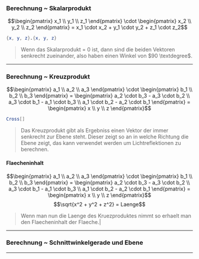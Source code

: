 ### Berechnung ~ Skalarprodukt
$$\begin{pmatrix} x_1 \\ y_1 \\ z_1 \end{pmatrix} \cdot \begin{pmatrix} x_2 \\ y_2 \\ z_2 \end{pmatrix} = x_1 \cdot x_2 + y_1 \cdot y_2 + z_1 \cdot z_2$$
```mathematica
{x, y, z}.{x, y, z}
```
> Wenn das Skalarprodukt = 0 ist, dann sind die beiden Vektoren senkrecht zueinander, also haben einen Winkel von $90 \textdegree$.

---
### Berechnung ~ Kreuzprodukt
$$\begin{pmatrix} a_1 \\ a_2 \\ a_3 \end{pmatrix} \cdot \begin{pmatrix} b_1 \\ b_2 \\ b_3 \end{pmatrix} = \begin{pmatrix} a_2 \cdot b_3 - a_3 \cdot b_2 \\ a_3 \cdot b_1 - a_1 \cdot b_3 \\ a_1 \cdot b_2 - a_2 \cdot b_1 \end{pmatrix} = \begin{pmatrix} x \\ y \\ z \end{pmatrix}$$
```mathematica
Cross[]
```
> Das Kreuzprodukt gibt als Ergebniss einen Vektor der immer senkrecht zur Ebene steht. Dieser zeigt so an in welche Richtung die Ebene zeigt, das kann verwendet werden um Lichtreflektionen zu berechnen.
#### Flaecheninhalt
$$\begin{pmatrix} a_1 \\ a_2 \\ a_3 \end{pmatrix} \cdot \begin{pmatrix} b_1 \\ b_2 \\ b_3 \end{pmatrix} = \begin{pmatrix} a_2 \cdot b_3 - a_3 \cdot b_2 \\ a_3 \cdot b_1 - a_1 \cdot b_3 \\ a_1 \cdot b_2 - a_2 \cdot b_1 \end{pmatrix} = \begin{pmatrix} x \\ y \\ z \end{pmatrix}$$
$$\sqrt{x^2 + y^2 + z^2} = Laenge$$
> Wenn man nun die Laenge des Kruezproduktes nimmt so erhaelt man den Flaecheninhalt der Flaeche.|

---
### Berechnung ~ Schnittwinkelgerade und Ebene
---